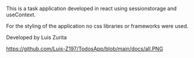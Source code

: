 This is a task application developed in react using sessionstorage and useContext.

For the styling of the application no css libraries or frameworks were used.

Developed by Luis Zurita

https://github.com/Luis-Z197/TodosApp/blob/main/docs/all.PNG



